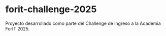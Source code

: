 # forit-challenge-2025
Proyecto desarrollado como parte del Challenge de ingreso a la Academia ForIT 2025.
